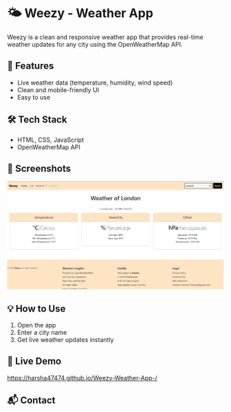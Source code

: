 # 🌤️ Weezy - Weather App

Weezy is a clean and responsive weather app that provides real-time weather updates for any city using the OpenWeatherMap API.

## 🚀 Features
- Live weather data (temperature, humidity, wind speed)
- Clean and mobile-friendly UI
- Easy to use

## 🛠 Tech Stack
- HTML, CSS, JavaScript
- OpenWeatherMap API

## 📸 Screenshots
![App Screenshot](assets/Screenshot.png)

## 💡 How to Use
1. Open the app
2. Enter a city name
3. Get live weather updates instantly

## 🔗 Live Demo
https://harsha47474.github.io/Weezy-Weather-App-/

## 📬 Contact
